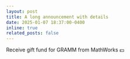 ```yaml
---
layout: post
title: A long announcement with details
date: 2025-01-07 18:37:00-0400
inline: true
related_posts: false
---
```


Receive gift fund for GRAMM from MathWorks 💵
